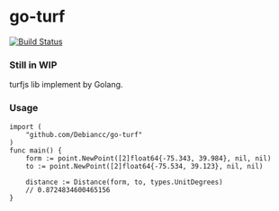 # go-turf
[![Build Status](https://travis-ci.com/Debiancc/go-turf.svg?branch=master)](https://travis-ci.com/Debiancc/go-turf)
### Still in WIP

turfjs lib implement by Golang.

### Usage

```golang
import (
	"github.com/Debiancc/go-turf"
)
func main() {
    form := point.NewPoint([2]float64{-75.343, 39.984}, nil, nil)
    to := point.NewPoint([2]float64{-75.534, 39.123}, nil, nil)

    distance := Distance(form, to, types.UnitDegrees)
    // 0.8724834600465156
}
```
